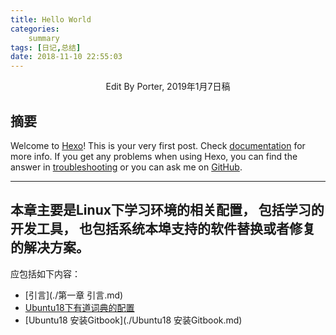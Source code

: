 ```yaml
---
title: Hello World
categories:      
    summary    
tags: [日记,总结]
date: 2018-11-10 22:55:03
---
```


<center> Edit By Porter, 2019年1月7日稿 </center>

## 摘要

Welcome to [Hexo](https://hexo.io/)! This is your very first post. Check [documentation](https://hexo.io/docs/) for more info. If you get any problems when using Hexo, you can find the answer in [troubleshooting](https://hexo.io/docs/troubleshooting.html) or you can ask me on [GitHub](https://github.com/hexojs/hexo/issues).

<!-- more -->

------------------


## 本章主要是Linux下学习环境的相关配置， 包括学习的开发工具， 也包括系统本埠支持的软件替换或者修复的解决方案。
应包括如下内容：

* [引言](./第一章 引言.md)
* [Ubuntu18下有道词典的配置](./Ubuntu18下有道词典的配置.md)
* [Ubuntu18 安装Gitbook](./Ubuntu18 安装Gitbook.md)

